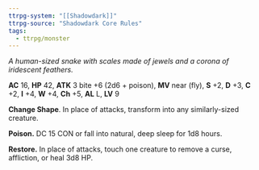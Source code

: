 ```yaml
---
ttrpg-system: "[[Shadowdark]]"
ttrpg-source: "Shadowdark Core Rules"
tags:
  - ttrpg/monster
---
```


_A human-sized snake with scales made of jewels and a corona of iridescent feathers._

**AC** 16, **HP** 42, **ATK** 3 bite +6 (2d6 + poison), **MV** near (fly), **S** +2, **D** +3, **C** +2, **I** +4, **W** +4, **Ch** +5, **AL** L, **LV** 9

**Change Shape**. In place of attacks, transform into any similarly-sized creature. 

**Poison.** DC 15 CON or fall into natural, deep sleep for 1d8 hours. 

**Restore.** In place of attacks, touch one creature to remove a curse, affliction, or heal 3d8 HP.

